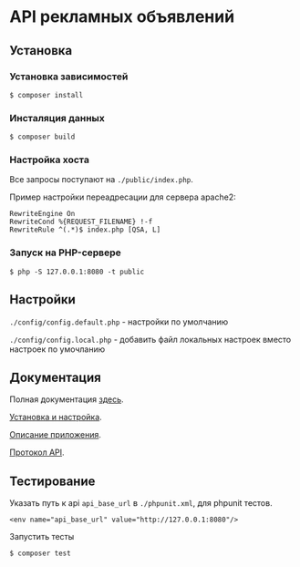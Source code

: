 
# API рекламных объявлений

## Установка

### Установка зависимостей

```
$ composer install
```

### Инсталяция данных 

```
$ composer build
```

### Настройка хоста

Все запросы поступают на `./public/index.php`.

Пример настройки переадресации для сервера apache2:

```
RewriteEngine On
RewriteCond %{REQUEST_FILENAME} !-f
RewriteRule ^(.*)$ index.php [QSA, L]
```

### Запуск на PHP-сервере

```
$ php -S 127.0.0.1:8080 -t public
```

## Настройки

`./config/config.default.php` - настройки по умолчанию

`./config/config.local.php` - добавить файл локальных настроек вместо настроек по умочланию

## Документация

Полная документация [здесь](./docs/readme.md).

[Установка и настройка](./docs/setup.md).

[Описание приложения](./docs/app.md).

[Протокол API](./docs/protocol.md).

## Тестирование

Указать путь к api `api_base_url` в `./phpunit.xml`, для phpunit тестов.

```
<env name="api_base_url" value="http://127.0.0.1:8080"/>
```

Запустить тесты

```
$ composer test
```